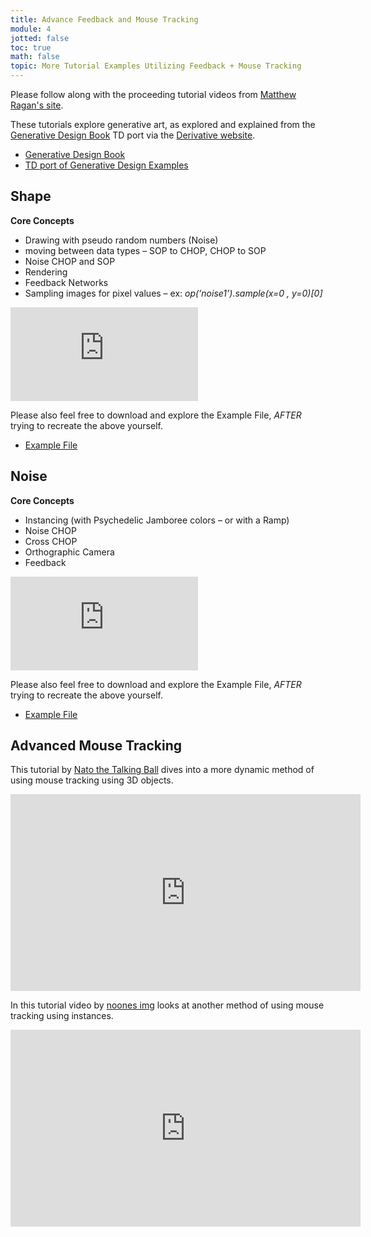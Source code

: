 ```yaml
---
title: Advance Feedback and Mouse Tracking
module: 4
jotted: false
toc: true
math: false
topic: More Tutorial Examples Utilizing Feedback + Mouse Tracking
---
```


Please follow along with the proceeding tutorial videos from [Matthew Ragan's site](https://matthewragan.com/2015/03/29/thp-494-598-generative-design-shape-and-noise-touchdesigner/).

These tutorials explore generative art, as explored and explained from the [Generative Design Book](http://www.generative-gestaltung.de/1/) TD port via the [Derivative website](https://docs.derivative.ca/index.php?title=Generative_Design).

- [Generative Design Book](http://www.generative-gestaltung.de/1/)
- [TD port of Generative Design Examples](https://docs.derivative.ca/index.php?title=Generative_Design)

## Shape

**Core Concepts**

  * Drawing with pseudo random numbers (Noise)
* moving between data types – SOP to CHOP, CHOP to SOP
* Noise CHOP and SOP
* Rendering
* Feedback Networks
* Sampling images for pixel values – ex: *op(‘noise1’).sample(x=0 , y=0)[0]*


<div class="embed-responsive embed-responsive-16by9"><iframe class="embed-responsive-item" src="https://www.youtube.com/embed/wubew8E4rZg" frameborder="0" allow="accelerometer; autoplay; encrypted-media; gyroscope; picture-in-picture" allowfullscreen></iframe></div>

Please also feel free to download and explore the Example File, _AFTER_ trying to recreate the above yourself.

- [Example File](https://raganmd.files.wordpress.com/2015/01/thp494-598_3-16.zip)

## Noise

**Core Concepts**

* Instancing (with Psychedelic Jamboree colors – or with a Ramp)
* Noise CHOP
* Cross CHOP
* Orthographic Camera
* Feedback

<div class="embed-responsive embed-responsive-16by9"><iframe class="embed-responsive-item" src="https://www.youtube.com/embed/S1an3COD5Ak" frameborder="0" allow="accelerometer; autoplay; encrypted-media; gyroscope; picture-in-picture" allowfullscreen></iframe></div>

Please also feel free to download and explore the Example File, _AFTER_ trying to recreate the above yourself.

- [Example File](https://raganmd.files.wordpress.com/2015/01/thp494-598_3-16.zip)

## Advanced Mouse Tracking

This tutorial by [Nato the Talking Ball](https://www.youtube.com/c/NotoTheTalkingBall) dives into a more dynamic method of using mouse tracking using 3D objects. 

<div class="embed-responsive embed-responsive-16by9"><iframe width="560" height="315" src="https://www.youtube.com/embed/SJZIMGg-thY" title="YouTube video player" frameborder="0" allow="accelerometer; autoplay; clipboard-write; encrypted-media; gyroscope; picture-in-picture" allowfullscreen></iframe></div>

In this tutorial video by [noones img](https://www.youtube.com/c/noonesimg) looks at another method of using mouse tracking using instances.
<div class="embed-responsive embed-responsive-16by9"><iframe width="560" height="315" src="https://www.youtube.com/embed/wM_DIPat4iY" title="YouTube video player" frameborder="0" allow="accelerometer; autoplay; clipboard-write; encrypted-media; gyroscope; picture-in-picture" allowfullscreen></iframe></div>

